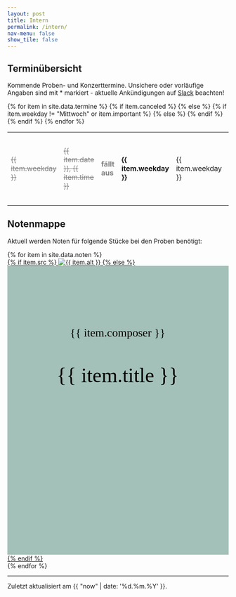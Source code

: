 ```yaml
---
layout: post
title: Intern
permalink: /intern/
nav-menu: false
show_tile: false
---
```


<div class="row">
  <div class="8u 12u$(small)">
  <h2 id="termine">Terminübersicht</h2>
  <p>Kommende Proben- und Konzerttermine. Unsichere oder vorläufige Angaben sind mit * markiert - aktuelle Ankündigungen auf <a href="https://bachchorhagen.slack.com">Slack</a> beachten!</p>
  <table>
  <tbody>
    {% for item in site.data.termine %}
      <tr>
        {% if item.canceled %}
          <td style="color:gray"><del>{{ item.weekday }}</del></td>
          <td style="color:gray"><del>{{ item.date }}, {{ item.time }}</del></td>
          <td><b style="color:gray">fällt aus</b></td>
        {% else %}
          {% if item.weekday != "Mittwoch" or item.important %}
            <td><b>{{ item.weekday }}</b></td>
          {% else %}
            <td>{{ item.weekday }}</td>
          {% endif %}
          <td>{% if item.important %}<b>{% endif %}{{ item.date }}, {{ item.time }}{%if item.important %}</b>{% endif %}</td>
          <td>{% if item.important %}<b>{% endif %}{{ item.notes }}{%if item.important %}</b>{% endif %}</td>
        {% endif %}
      </tr>
    {% endfor %}
  </tbody>
  </table>
  </div>
  <div class="4u$ 12u$(small)">
    <h2 id="noten">Notenmappe</h2>
    <p>Aktuell werden Noten für folgende Stücke bei den Proben benötigt:</p>
    <div class="box alt">
      <div class="row 50% uniform">
        {% for item in site.data.noten %}
          <div class="6u"><span class="image fit">
            <a href="{{ item.href }}">
	      {% if item.src %}
	        <img src="{{ item.src }}" alt="{{ item.alt }}"/>
	      {% else %}
		<svg width="100%" viewBox="0 0 174.09584 227.54167" version="1.1" xmlns="http://www.w3.org/2000/svg" xmlns:svg="http://www.w3.org/2000/svg">
    <rect style="fill:#a3c1b8" width="174.09583" height="227.54166" x="0" y="0" />
    <text xml:space="preserve" style="font-style:normal;font-weight:normal;font-size:16px;font-family:serif;text-align:center;text-anchor:middle;fill:#000000" x="86.810208" y="91.46988"><tspan style="font-size:16px;text-align:center;text-anchor:middle" x="86.810208" y="91.469886">{{ item.title }}</tspan></text>
    <text xml:space="preserve" style="font-style:normal;font-weight:normal;font-size:9px;font-family:serif;text-align:center;text-anchor:middle;fill:#000000" x="86.810208" y="55.554012"><tspan style="font-size:9px;text-align:center;text-anchor:middle" x="86.810208" y="55.554012">{{ item.composer }}</tspan></text>
</svg>
	      {% endif %}
	    </a>
          </span></div>
        {% endfor %}
      </div>
    </div>
  </div>
</div>
<hr class="major" />
<p>Zuletzt aktualisiert am {{ "now" | date: '%d.%m.%Y' }}.</p>
